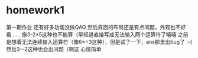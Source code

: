 # homework1
第一期作业
还有好多功能没做QAQ
然后界面的布局还是有点问题，外观也不好看……
像3-2×5这种也不能算（早知道直接写成无法输入两个运算符了嘻嘻
之前是想着无法连续输入运算符（像6×÷3这种），但是试了一下，ans那里出bug了 :-(
然后3--2这种也会出问题（啊这
心情简单
